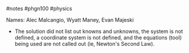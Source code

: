 #notes #phgn100 #physics

Names: Alec Malcangio, Wyatt Maney, Evan Majeski

- The solution did not list out knowns and unknowns, the system is not defined, a coordinate system is not defined, and the equations (tool) being used are not called out (ie, Newton's Second Law). 